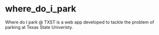 # where_do_i_park
Where do I park @ TXST is a web app developed to tackle the problem of parking at Texas State Univeristy. 
